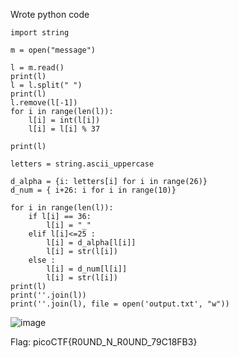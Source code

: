 Wrote python code

```
import string

m = open("message")

l = m.read()
print(l)
l = l.split(" ")
print(l)
l.remove(l[-1])
for i in range(len(l)):
	l[i] = int(l[i])
	l[i] = l[i] % 37
	
print(l)

letters = string.ascii_uppercase

d_alpha = {i: letters[i] for i in range(26)}
d_num = { i+26: i for i in range(10)}

for i in range(len(l)):
	if l[i] == 36:
		l[i] = "_"
	elif l[i]<=25 :
		l[i] = d_alpha[l[i]]
		l[i] = str(l[i])
	else :
		l[i] = d_num[l[i]]
		l[i] = str(l[i])
print(l)
print(''.join(l))
print(''.join(l), file = open('output.txt', "w"))

```
![image](https://github.com/CoderZonora/picoCTF/assets/140229408/7f606790-26ad-4b92-b974-d673bbf15ef0)

Flag: picoCTF{R0UND_N_R0UND_79C18FB3}
